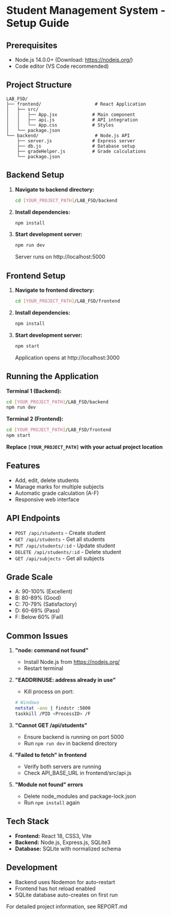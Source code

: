 # Student Management System - Setup Guide

## Prerequisites
- Node.js 14.0.0+ (Download: https://nodejs.org/)
- Code editor (VS Code recommended)

## Project Structure
```
LAB_FSD/
├── frontend/                    # React Application
│   ├── src/
│   │   ├── App.jsx             # Main component
│   │   ├── api.js              # API integration
│   │   └── App.css             # Styles
│   └── package.json
└── backend/                     # Node.js API
    ├── server.js               # Express server
    ├── db.js                   # Database setup
    ├── gradeHelper.js          # Grade calculations
    └── package.json
```

## Backend Setup
1. **Navigate to backend directory:**
   ```bash
   cd [YOUR_PROJECT_PATH]/LAB_FSD/backend
   ```

2. **Install dependencies:**
   ```bash
   npm install
   ```

3. **Start development server:**
   ```bash
   npm run dev
   ```
   Server runs on http://localhost:5000

## Frontend Setup
1. **Navigate to frontend directory:**
   ```bash
   cd [YOUR_PROJECT_PATH]/LAB_FSD/frontend
   ```

2. **Install dependencies:**
   ```bash
   npm install
   ```

3. **Start development server:**
   ```bash
   npm start
   ```
   Application opens at http://localhost:3000

## Running the Application
**Terminal 1 (Backend):**
```bash
cd [YOUR_PROJECT_PATH]/LAB_FSD/backend
npm run dev
```

**Terminal 2 (Frontend):**
```bash
cd [YOUR_PROJECT_PATH]/LAB_FSD/frontend
npm start
```

**Replace `[YOUR_PROJECT_PATH]` with your actual project location**

## Features
- Add, edit, delete students
- Manage marks for multiple subjects
- Automatic grade calculation (A-F)
- Responsive web interface

## API Endpoints
- `POST /api/students` - Create student
- `GET /api/students` - Get all students
- `PUT /api/students/:id` - Update student
- `DELETE /api/students/:id` - Delete student
- `GET /api/subjects` - Get all subjects

## Grade Scale
- A: 90-100% (Excellent)
- B: 80-89% (Good)
- C: 70-79% (Satisfactory)
- D: 60-69% (Pass)
- F: Below 60% (Fail)

## Common Issues
1. **"node: command not found"**
   - Install Node.js from https://nodejs.org/
   - Restart terminal

2. **"EADDRINUSE: address already in use"**
   - Kill process on port:
   ```bash
   # Windows
   netstat -ano | findstr :5000
   taskkill /PID <ProcessID> /F
   ```

3. **"Cannot GET /api/students"**
   - Ensure backend is running on port 5000
   - Run `npm run dev` in backend directory

4. **"Failed to fetch" in frontend**
   - Verify both servers are running
   - Check API_BASE_URL in frontend/src/api.js

5. **"Module not found" errors**
   - Delete node_modules and package-lock.json
   - Run `npm install` again

## Tech Stack
- **Frontend:** React 18, CSS3, Vite
- **Backend:** Node.js, Express.js, SQLite3
- **Database:** SQLite with normalized schema

## Development
- Backend uses Nodemon for auto-restart
- Frontend has hot reload enabled
- SQLite database auto-creates on first run

For detailed project information, see REPORT.md
